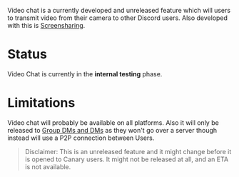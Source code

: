 Video chat is a currently developed and unreleased feature which will users to transmit video from their camera to other Discord users. Also developed with this is [Screensharing](/screensharing).

# Status
Video Chat is currently in the **internal testing** phase.

# Limitations
Video chat will probably be available on all platforms. Also it will only be released to [Group DMs and DMs](/direct-messages) as they won't go over a server though instead will use a P2P connection between Users.

> Disclaimer: This is an unreleased feature and it might change before it is opened to Canary users. It might not be released at all, and an ETA is not available.